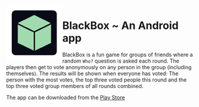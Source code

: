 <img align="left" width="30%" src="https://github.com/TNelen/BlackBox/blob/master/graphics/icon.png?raw=true">

# BlackBox ~ An Android app
BlackBox is a fun game for groups of friends where a random `Who?` question is asked each round. The players then get to vote anonymously on any person in the group (including themselves).
The results will be shown when everyone has voted: The person with the most votes, the top three voted people this round and the top three voted group members of all rounds combined.

The app can be downloaded from the [Play Store](https://play.google.com/store/apps/details?id=be.dezijwegel.blackbox&hl=en_US)
